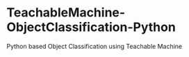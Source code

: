 # TeachableMachine-ObjectClassification-Python
Python based Object Classification using Teachable Machine
